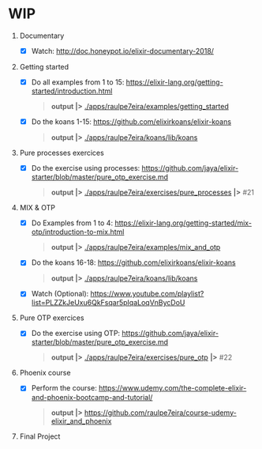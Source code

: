 # WIP #

1) Documentary

    - [x] Watch: <http://doc.honeypot.io/elixir-documentary-2018/>

2) Getting started

    - [x] Do all examples from 1 to 15: <https://elixir-lang.org/getting-started/introduction.html>
        > **output |>** [./apps/raulpe7eira/examples/getting_started](../../../tree/coaching/raulpe7eira/apps/raulpe7eira/examples/getting_started)
    - [x] Do the koans 1-15: <https://github.com/elixirkoans/elixir-koans>
        > **output |>** [./apps/raulpe7eira/koans/lib/koans](../../../tree/coaching/raulpe7eira/apps/raulpe7eira/koans/lib/koans)

3) Pure processes exercices

    - [x] Do the exercise using processes: <https://github.com/jaya/elixir-starter/blob/master/pure_otp_exercise.md>
        > **output |>** [./apps/raulpe7eira/exercises/pure_processes](../../../tree/coaching/raulpe7eira/apps/raulpe7eira/exercises/pure_processes) **|>** #21

4) MIX & OTP

    - [x] Do Examples from 1 to 4: <https://elixir-lang.org/getting-started/mix-otp/introduction-to-mix.html>
        > **output |>** [./apps/raulpe7eira/examples/mix_and_otp](../../../tree/coaching/raulpe7eira/apps/raulpe7eira/examples/mix_and_otp)
    - [x] Do the koans 16-18: <https://github.com/elixirkoans/elixir-koans>
        > **output |>** [./apps/raulpe7eira/koans/lib/koans](../../../tree/coaching/raulpe7eira/apps/raulpe7eira/koans/lib/koans)
    - [x] Watch (Optional): <https://www.youtube.com/playlist?list=PLZZkJeUxu6QkFsqar5pIqaLoqVnBycDoU>

5) Pure OTP exercices

    - [x] Do the exercise using OTP: <https://github.com/jaya/elixir-starter/blob/master/pure_otp_exercise.md>
        > **output |>** [./apps/raulpe7eira/exercises/pure_otp](../../../tree/coaching/raulpe7eira/apps/raulpe7eira/exercises/pure_otp) **|>** #22

6) Phoenix course

    - [x] Perform the course: <https://www.udemy.com/the-complete-elixir-and-phoenix-bootcamp-and-tutorial/>
        > **output |>** <https://github.com/raulpe7eira/course-udemy-elixir_and_phoenix>

7) Final Project
